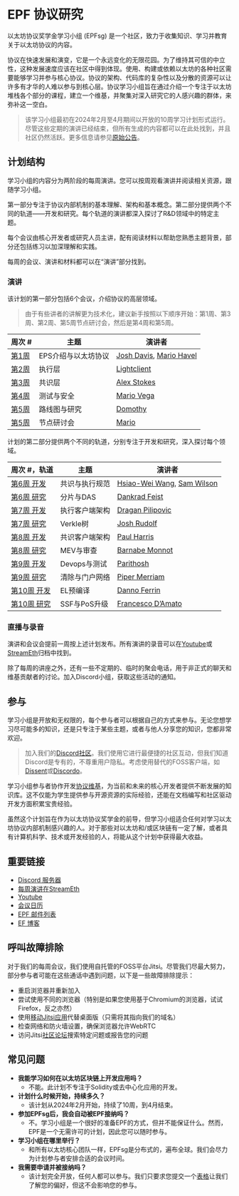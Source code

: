# EPF 协议研究

以太坊协议奖学金学习小组 (EPFsg) 是一个社区，致力于收集知识、学习并教育关于以太坊协议的内容。

协议在快速发展和演变，它是一个永远变化的无限花园。为了维持其可信的中立性，这种发展速度应该在社区中得到体现。使用、构建或依赖以太坊的各种社区需要能够学习并参与核心协议。协议的架构、代码库的复杂性以及分散的资源可以让许多有才华的人难以参与到核心层。协议学习小组旨在通过介绍一个专注于以太坊堆栈各个部分的课程，建立一个维基，并聚集对深入研究它的人感兴趣的群体，来弥补这一空白。

> 该学习小组最初在2024年2月至4月期间以开放的10周学习计划形式运行。尽管这些定期的演讲已经结束，但所有生成的内容都可以在此处找到，并且社区仍然活跃。更多信息请参见[原始公告](https://blog.ethereum.org/2024/02/07/epf-study-group)。

## 计划结构

学习小组的内容分为两阶段的每周演讲。您可以按周观看演讲并阅读相关资源，跟随学习小组。

第一部分专注于协议内部机制的基本理解、架构和基本概念。第二部分提供两个不同的轨道——开发和研究。每个轨道的演讲都深入探讨了R&D领域中的特定主题。

每个会议由核心开发者或研究人员主讲，配有阅读材料以帮助您熟悉主题背景，部分还包括练习以加深理解和实践。

每周的会议、演讲和材料都可以在“演讲”部分找到。

### 演讲

该计划的第一部分包括6个会议，介绍协议的高层领域。

> 由于有些讲者的讲解更为技术化，建议新手按照以下顺序开始：第1周、第3周、第2周、第5周节点研讨会，然后是第4周和第5周。

| 周次 #                          | 主题                              | 演讲者                                                                                          |
| ------------------------------- | ---------------------------------- | ------------------------------------------------------------------------------------------------ |
| [第1周](/eps/week1.md)         | EPS介绍与以太坊协议                | [Josh Davis](https://github.com/JoshDavisLight), [Mario Havel](https://github.com/taxmeifyoucan) |
| [第2周](/eps/week2.md)         | 执行层                            | [Lightclient](https://github.com/lightclient)                                                    |
| [第3周](/eps/week3.md)         | 共识层                            | [Alex Stokes](https://github.com/ralexstokes)                                                    |
| [第4周](/eps/week4.md)         | 测试与安全                        | [Mario Vega](https://github.com/marioevz)                                                        |
| [第5周](/eps/week5.md)         | 路线图与研究                      | [Domothy](https://github.com/domothyb)                                                           |
| [第5周](/eps/nodes_workshop.md) | 节点研讨会                        | [Mario](https://github.com/taxmeifyoucan)                                                        |

计划的第二部分提供两个不同的轨道，分别专注于开发和研究，深入探讨每个领域。

| 周次 #，轨道                               | 主题                         | 演讲者                                                                                |
| ----------------------------------------- | --------------------------- | -------------------------------------------------------------------------------------- |
| [第6周 开发](/eps/week6-dev.md)           | 共识与执行规范               | [Hsiao-Wei Wang](https://github.com/hwwhww), [Sam Wilson](https://github.com/SamWilsn) |
| [第6周 研究](/eps/week6-research.md)     | 分片与DAS                    | [Dankrad Feist](https://github.com/dankrad)                                            |
| [第7周 开发](/eps/week7-dev.md)           | 执行客户端架构               | [Dragan Pilipovic](https://github.com/dragan2234)                                      |
| [第7周 研究](/eps/week7-research.md)     | Verkle树                      | [Josh Rudolf](https://github.com/jrudolf)                                              |
| [第8周 开发](/eps/week8-dev.md)           | 共识客户端架构               | [Paul Harris](https://github.com/rolfyone)                                             |
| [第8周 研究](/eps/week8-research.md)     | MEV与审查                     | [Barnabe Monnot](https://github.com/barnabemonnot)                                     |
| [第9周 开发](/eps/week9-dev.md)           | Devops与测试                 | [Parithosh](https://github.com/parithosh)                                              |
| [第9周 研究](/eps/week9-research.md)     | 清除与门户网络               | [Piper Merriam](https://github.com/pipermerriam)                                       |
| [第10周 开发](/eps/week10-dev.md)         | EL预编译                      | [Danno Ferrin](https://github.com/shemnon)                                             |
| [第10周 研究](/eps/week10-research.md)   | SSF与PoS升级                 | [Francesco D’Amato](https://github.com/fradamt)                                        |

### 直播与录音

演讲和会议会提前一周按上述计划发布。所有演讲的录音可以在[Youtube](https://www.youtube.com/@ethprotocolfellows)或[StreamEth](https://streameth.org/archive?organization=ethereum_protocol_fellowship)归档中找到。

除了每周的讲座之外，还有一些不定期的、临时的聚会电话，用于非正式的聊天和维基贡献者的讨论。加入Discord小组，获取这些活动的通知。

## 参与

学习小组是开放和无权限的，每个参与者可以根据自己的方式来参与。无论您想学习尽可能多的知识，还是只专注于某些主题，或者与他人分享您的知识，您都非常欢迎。

> 加入我们的[Discord社区](https://discord.gg/addwpQbhpq)。我们使用它进行最便捷的社区互动，但我们知道Discord是专有的，不尊重用户隐私。考虑使用替代的FOSS客户端，如[Dissent](https://github.com/diamondburned/dissent)或[Discordo](https://github.com/ayn2op/discordo)。

学习小组参与者协作开发[协议维基](/wiki/wiki-intro.md)，为当前和未来的核心开发者提供不断发展的知识库。这不仅能为学生提供参与开源资源的实际经验，还能在文档编写和社区驱动开发方面积累宝贵经验。

虽然这个计划旨在作为以太坊协议奖学金的前导，但学习小组适合任何对学习以太坊协议内部机制感兴趣的人。对于那些对以太坊和/或区块链有一定了解，或者具有计算机科学、技术或开发经验的人，将能从这个计划中获得最大收益。

## 重要链接

- [Discord 服务器](https://discord.gg/addwpQbhpq)
- [每周演讲在StreamEth](https://streameth.org/65cf97e702e803dbd57d823f/epf_study_group)
- [Youtube](https://www.youtube.com/@ethprotocolfellows)
- [会议日历](https://calendar.google.com/calendar/u/0?cid=ZXBmc3R1ZHlncm91cEBnbWFpbC5jb20)
- [EPF 邮件列表](https://groups.google.com/a/ethereum.org/g/protocol-fellowship-group)
- [EF 博客](https://blog.ethereum.org)

## 呼叫故障排除

对于我们的每周会议，我们使用自托管的FOSS平台Jitsi。尽管我们尽最大努力，部分参与者可能在这些通话中遇到问题，以下是一些故障排除提示：

- 重启浏览器并重新加入
- 尝试使用不同的浏览器（特别是如果您使用基于Chromium的浏览器，试试Firefox，反之亦然）
- 使用[移动Jitsi应用](https://jitsi.org/downloads/)代替桌面版（只需将其指向我们的域名）
- 检查网络和防火墙设置，确保浏览器允许WebRTC
- 访问Jitsi[社区论坛](https://community.jitsi.org/)搜索特定问题或报告您的问题

## 常见问题

- **我能学习如何在以太坊区块链上开发应用吗？**
    - 不能。此计划不专注于Solidity或去中心化应用的开发。
- **计划什么时候开始，持续多久？**
    - 该计划从2024年2月开始，持续了10周，到4月结束。
- **参加EPFsg后，我会自动被EPF接纳吗？**
    - 不。学习小组是一个很好的准备EPF的方式，但并不能保证什么。然而，EPF是一个无需许可的计划，因此您可以随时参与。
- **学习小组在哪里举行？**
    - 和所有以太坊核心团队一样，EPFsg是分布式的，遍布全球。我们会尽力为计划参与者安排合适的会议时间。
- **我需要申请并被接纳吗？**
    - 该计划完全开放，任何人都可以参与。我们只要求您提交一个[表格](https://forms.gle/7TqmryC217EPwgqr9)让我们了解您的偏好，但这不会影响您的参与。
